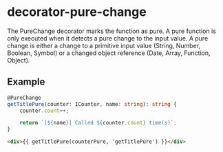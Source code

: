# decorator-pure-change

The PureChange decorator marks the function as pure. A pure function is only executed when it detects a pure change to the input value. A pure change is either a change to a primitive input value (String, Number, Boolean, Symbol) or a changed object reference (Date, Array, Function, Object).

## Example

```typescript
@PureChange
getTitlePure(counter: ICounter, name: string): string {
    counter.count++;

    return `[${name}] Called ${counter.count} time(s)`;
}
```

```html
<div>{{ getTitlePure(counterPure, 'getTitlePure') }}</div>
```

